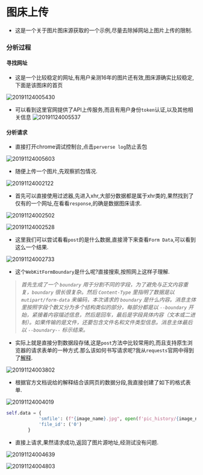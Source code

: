 # 图床上传

- 这是一个关于图片图床源获取的一个示例,尽量去除掉网站上图片上传的限制.


### 分析过程

#### 寻找网址

- 这是一个比较稳定的网址,有用户亲测16年的图片还有效,图床源确实比较稳定,下面是该图床的首页

![20191124005430](https://upload.cc/i1/2019/11/24/MjABoC.jpg)

- 可以看到这里官网提供了API上传服务,而且有用户身份`token`认证,以及其他相关信息
![20191124005537](https://upload.cc/i1/2019/11/24/CI1DvS.jpg)

####  分析请求

- 直接打开chrome调试控制台,点击`perverse log`防止丢包

![20191124005603](https://upload.cc/i1/2019/11/24/4bKohJ.jpg)

- 随便上传一个图片,先观察抓包情况.

![20191124002122](https://upload.cc/i1/2019/11/24/vc6O1Y.jpg)

- 首先可以直接使用过滤器,先进入xhr,大部分数据都是属于xhr类的,果然找到了仅有的一个网址,在看看`response`,的确是数据图床请求.

![20191124002502](https://upload.cc/i1/2019/11/24/nY6vFi.jpg)

![20191124002528](https://upload.cc/i1/2019/11/24/xujZRA.jpg)


- 这里我们可以尝试看看`post`的是什么数据,直接滑下来查看`Form Data`,可以看到这么一个结果.

![20191124002733](https://upload.cc/i1/2019/11/24/L9m5ek.jpg)

- 这个`WebKitFormBoundary`是什么呢?直接搜索,按照网上这样子理解.

> *首先生成了一个 `boundary` 用于分割不同的字段，为了避免与正文内容重复，`boundary` 很长很复杂。然后 `Content-Type` 里指明了数据是以 `mutipart/form-data` 来编码，本次请求的 `boundary` 是什么内容。消息主体里按照字段个数又分为多个结构类似的部分，每部分都是以 `--boundary` 开始，紧接着内容描述信息，然后是回车，最后是字段具体内容（文本或二进制）。如果传输的是文件，还要包含文件名和文件类型信息。消息主体最后以 `--boundary--` 标示结束。*

- 实际上就是直接分割数据段存储,这是`post`方法中比较常用的,而且支持原生浏览器的请求表单的一种方式.那么该如何书写请求呢?我从`requests`官网中得到了[解释](http://cn.python-requests.org/zh_CN/latest/user/quickstart.html#post-multipart-encoded).

![20191124003802](https://upload.cc/i1/2019/11/24/XZ1rgO.jpg)

- 根据官方文档说给的解释结合该网页的数据分段,我直接创建了如下的格式表单.

![20191124004019](https://upload.cc/i1/2019/11/24/utCgqm.jpg)

```Python
self.data = {
            'smfile': (f"{image_name}.jpg", open(f'pic_history/{image_name}.jpg', 'rb'), 'image/jpeg'),
            'file_id': ('0')
        }
```

- 直接上请求,果然请求成功,返回了图片源地址,经测试没有问题.

![20191124004639](https://upload.cc/i1/2019/11/24/JknLph.jpg)

![20191124004803](https://upload.cc/i1/2019/11/24/tiYreK.jpg)

